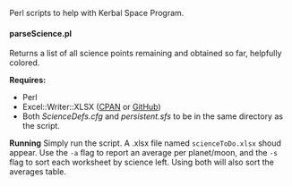 Perl scripts to help with Kerbal Space Program.

#### parseScience.pl ####
Returns a list of all science points remaining and obtained so far, helpfully colored.

**Requires:**
- Perl
- Excel::Writer::XLSX ([CPAN](http://search.cpan.org/~jmcnamara/Excel-Writer-XLSX-0.78/) or [GitHub](https://github.com/jmcnamara/excel-writer-xlsx))
- Both *ScienceDefs.cfg* and *persistent.sfs* to be in the same directory as the script.

**Running**
Simply run the script.  A .xlsx file named `scienceToDo.xlsx` shoud appear.  Use the `-a` flag to report an average per planet/moon, and the `-s` flag to sort each worksheet by science left.  Using both will also sort the averages table.
